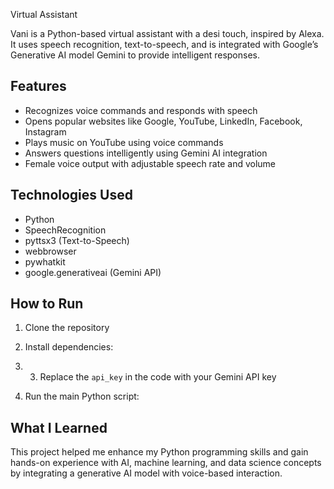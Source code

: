  Virtual Assistant

Vani is a Python-based virtual assistant with a desi touch, inspired by Alexa. It uses speech recognition, text-to-speech, and is integrated with Google’s Generative AI model Gemini to provide intelligent responses.

## Features

- Recognizes voice commands and responds with speech
- Opens popular websites like Google, YouTube, LinkedIn, Facebook, Instagram
- Plays music on YouTube using voice commands
- Answers questions intelligently using Gemini AI integration
- Female voice output with adjustable speech rate and volume

## Technologies Used

- Python
- SpeechRecognition
- pyttsx3 (Text-to-Speech)
- webbrowser
- pywhatkit
- google.generativeai (Gemini API)

## How to Run

1. Clone the repository
2. Install dependencies:

3. 3. Replace the `api_key` in the code with your Gemini API key
4. Run the main Python script:



## What I Learned

This project helped me enhance my Python programming skills and gain hands-on experience with AI, machine learning, and data science concepts by integrating a generative AI model with voice-based interaction.



